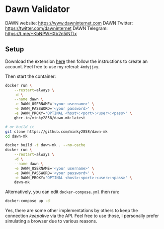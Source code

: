 # Dawn Validator

DAWN website: https://www.dawninternet.com
DAWN Twitter: https://twitter.com/dawninternet
DAWN Telegram: https://t.me/+KbNPWHXb2n5iNTIx

## Setup

Download the extension [here](https://chromewebstore.google.com/detail/dawn-validator-chrome-ext/fpdkjdnhkakefebpekbdhillbhonfjjp) then follow the instructions to create an account. Feel free to use my referal: `4mdyjjvy`.

Then start the container:

```bash
docker run \
    --restart=always \
    -d \
    --name dawn \
    -e DAWN_USERNAME='<your username>' \
    -e DAWN_PASSWORD='<your password>' \
    -e DAWN_PROXY='OPTINAL <host>:<port>:<user>:<pass>' \
    ghcr.io/minky2858/dawn-mk:latest

# or build it
git clone https://github.com/minky2858/dawn-mk
cd dawn-mk

docker build -t dawn-mk . --no-cache
docker run \
    --restart=always \
    -d \
    --name dawn \
    -e DAWN_USERNAME='<your username>' \
    -e DAWN_PASSWORD='<your password>' \
    -e DAWN_PROXY='OPTINAL <host>:<port>:<user>:<pass>' \
    dawn-mk
```

Alternatively, you can edit `docker-compose.yml` then run:

```bash
docker-compose up -d
```

Yes, there are some other implementations by others to keep the connection _keepalive_ via the API. Feel free to use those, I personally prefer simulating a browser due to various reasons.
